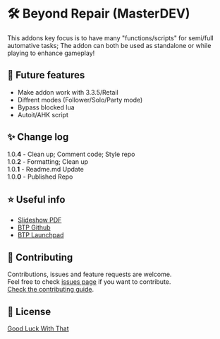 # 🛠️ Beyond Repair (MasterDEV)
This addons key focus is to have many "functions/scripts" for semi/full automative tasks; The addon can both be used as standalone or while playing to enhance gameplay!

## 🚀 Future features
* Make addon work with 3.3.5/Retail
* Diffrent modes (Follower/Solo/Party mode)
* Bypass blocked lua
* Autoit/AHK script

## ✨ Change log
1.0.**4** - Clean up; Comment code; Style repo<br/>
1.0.**2** - Formatting; Clean up<br/>
1.0.**1** - Readme.md Update<br/>
1.0.**0** - Published Repo<br/>

## ⭐️ Useful info
* [Slideshow PDF](./defconslideshow.pdf)<br/>
* [BTP Github](https://github.com/godsflaw/btp)<br/>
* [BTP Launchpad](https://launchpad.net/btp)<br/>

## 🤝 Contributing
Contributions, issues and feature requests are welcome.<br />
Feel free to check [issues page](https://github.com/nizonrox/Beyond-Repair/issues) if you want to contribute.<br />
[Check the contributing guide](./CONTRIBUTING.md).<br />

## 📝 License
[Good Luck With That](./LICENSE)
